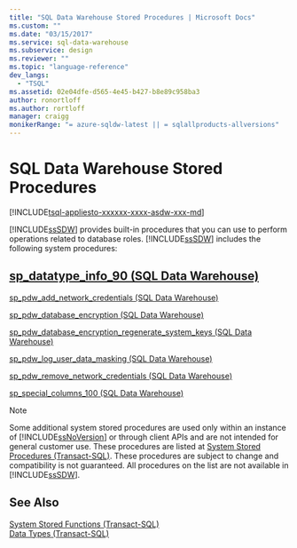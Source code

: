 ```yaml
---
title: "SQL Data Warehouse Stored Procedures | Microsoft Docs"
ms.custom: ""
ms.date: "03/15/2017"
ms.service: sql-data-warehouse
ms.subservice: design
ms.reviewer: ""
ms.topic: "language-reference"
dev_langs: 
  - "TSQL"
ms.assetid: 02e04dfe-d565-4e45-b427-b8e89c958ba3
author: ronortloff
ms.author: rortloff
manager: craigg
monikerRange: "= azure-sqldw-latest || = sqlallproducts-allversions"
---
```

# SQL Data Warehouse Stored Procedures
[!INCLUDE[tsql-appliesto-xxxxxx-xxxx-asdw-xxx-md](../../includes/tsql-appliesto-xxxxxx-xxxx-asdw-xxx-md.md)]

  [!INCLUDE[ssSDW](../../includes/sssdw-md.md)] provides built-in procedures that you can use to perform operations related to database roles. [!INCLUDE[ssSDW](../../includes/sssdw-md.md)] includes the following system procedures:  
  
##  <a name="AggregateFunctions"></a> [sp_datatype_info_90 &#40;SQL Data Warehouse&#41;](../../relational-databases/system-stored-procedures/sp-datatype-info-90-sql-data-warehouse.md)  
  
 [sp_pdw_add_network_credentials &#40;SQL Data Warehouse&#41;](../../relational-databases/system-stored-procedures/sp-pdw-add-network-credentials-sql-data-warehouse.md)  
  
 [sp_pdw_database_encryption &#40;SQL Data Warehouse&#41;](../../relational-databases/system-stored-procedures/sp-pdw-database-encryption-sql-data-warehouse.md)  
  
 [sp_pdw_database_encryption_regenerate_system_keys &#40;SQL Data Warehouse&#41;](../../relational-databases/system-stored-procedures/sp-pdw-database-encryption-regenerate-system-keys-sql-data-warehouse.md)  
  
 [sp_pdw_log_user_data_masking &#40;SQL Data Warehouse&#41;](../../relational-databases/system-stored-procedures/sp-pdw-log-user-data-masking-sql-data-warehouse.md)  
  
 [sp_pdw_remove_network_credentials &#40;SQL Data Warehouse&#41;](../../relational-databases/system-stored-procedures/sp-pdw-remove-network-credentials-sql-data-warehouse.md)  
  
 [sp_special_columns_100 &#40;SQL Data Warehouse&#41;](../../relational-databases/system-stored-procedures/sp-special-columns-100-sql-data-warehouse.md)  
  
> [!NOTE]  
>  Some additional system stored procedures are used only within an instance of [!INCLUDE[ssNoVersion](../../includes/ssnoversion-md.md)] or through client APIs and are not intended for general customer use. These procedures are listed at [System Stored Procedures (Transact-SQL)](https://msdn.microsoft.com/library/ms187961.aspx). These procedures are subject to change and compatibility is not guaranteed. All procedures on the list are not available in [!INCLUDE[ssSDW](../../includes/sssdw-md.md)].  
  
## See Also  
 [System Stored Functions &#40;Transact-SQL&#41;](~/relational-databases/system-functions/system-functions-for-transact-sql.md)   
 [Data Types &#40;Transact-SQL&#41;](../../t-sql/data-types/data-types-transact-sql.md)  
  
  

